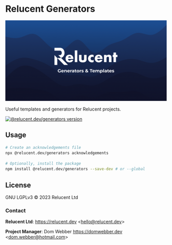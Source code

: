 # Relucent Generators

![Relucent Generators Cover Image](cover.png)

Useful templates and generators for Relucent projects.

[![@relucent.dev/generators version]][npmjs-package]

[npmjs-package]: https://npmjs.com/@relucent.dev/generators
[@relucent.dev/generators version]: https://img.shields.io/npm/v/%40relucent.dev/generators

## Usage

```bash
# Create an acknowledgements file
npx @relucent.dev/generators acknowledgements

# Optionally, install the package
npm install @relucent.dev/generators --save-dev # or --global
```

## License

GNU LGPLv3 &copy; 2023 Relucent Ltd

### Contact

**Relucent Ltd**: <https://relucent.dev> <<hello@relucent.dev>>

**Project Manager**: Dom Webber <https://domwebber.dev> <<dom.webber@hotmail.com>>
